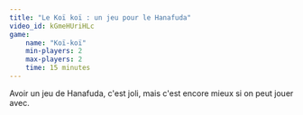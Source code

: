 ```yaml
---
title: "Le Koï koï : un jeu pour le Hanafuda"
video_id: kGmeHUriHLc
game:
    name: "Koï-koï"
    min-players: 2
    max-players: 2
    time: 15 minutes
---
```


Avoir un jeu de Hanafuda, c'est joli, mais c'est encore mieux si on peut jouer avec.